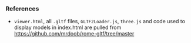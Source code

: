 ### References

- `viewer.html`, all `.gltf` files, `GLTF2Loader.js`, `three.js` and code used to display models in index.html are pulled from https://github.com/mrdoob/rome-gltf/tree/master
